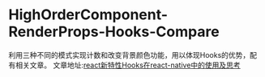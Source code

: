 # HighOrderComponent-RenderProps-Hooks-Compare
利用三种不同的模式实现计数和改变背景颜色功能，用以体现Hooks的优势，配有相关文章。
文章地址:[react新特性Hooks在react-native中的使用及思考](https://blog.csdn.net/qq_40962320/article/details/87043581)
